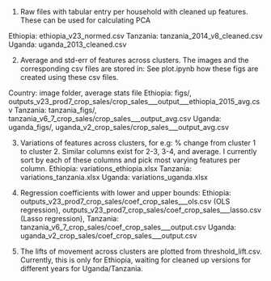 1. Raw files with tabular entry per household with cleaned up features. These can be used for calculating PCA

Ethiopia: ethiopia_v23_normed.csv
Tanzania: tanzania_2014_v8_cleaned.csv
Uganda: uganda_2013_cleaned.csv

2. Average and std-err of features across clusters. The images and the corresponding csv files are stored in:
See plot.ipynb how these figs are created using these csv files.

Country: image folder, average stats file
Ethiopia: figs/, outputs_v23_prod7_crop_sales/crop_sales___output___ethiopia_2015_avg.csv
Tanzania: tanzania_figs/, tanzania_v6_7_crop_sales/crop_sales___output_avg.csv
Uganda: uganda_figs/, uganda_v2_crop_sales/crop_sales___output_avg.csv

3. Variations of features across clusters, for e.g: % change from cluster 1 to cluster 2.
Similar columns exist for 2-3, 3-4, and average.
I currently sort by each of these columns and pick most varying features per column.
Ethiopia: variations_ethiopia.xlsx
Tanzania: variations_tanzania.xlsx
Uganda: variations_uganda.xlsx

3. Regression coefficients with lower and upper bounds:
Ethiopia: outputs_v23_prod7_crop_sales/coef_crop_sales___ols.csv (OLS regression), outputs_v23_prod7_crop_sales/coef_crop_sales___lasso.csv (Lasso regression), 
Tanzania: tanzania_v6_7_crop_sales/coef_crop_sales___output.csv
Uganda: uganda_v2_crop_sales/coef_crop_sales___output.csv

4. The lifts of movement across clusters are plotted from threshold_lift.csv. 
Currently, this is only for Ethiopia, waiting for cleaned up versions for different years for Uganda/Tanzania.

